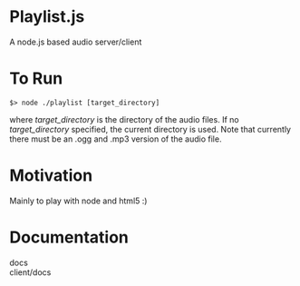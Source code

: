 Playlist.js
===========

A node.js based audio server/client

To Run
======
````shell
$> node ./playlist [target_directory]
````
where *target_directory* is the directory of the audio files. If no *target_directory* specified, the current directory is used. Note that currently there must be an .ogg and .mp3 version of the audio file.

Motivation
==========
Mainly to play with node and html5 :)

Documentation
=============
docs  
client/docs
